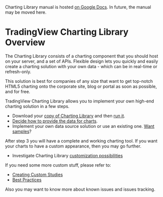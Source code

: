 Charting Library manual is hosted [on Google Docs](https://docs.google.com/document/d/1rAigRhQUSLgLCzUAiVBJGAB7uchb-PzFVe0Bl8WTtF0/edit). In future, the manual may be moved here.

# TradingView Charting Library Overview

The Charting Library consists of a charting component that you should host on your server, and a set of APIs. Flexible design lets you quickly and easily create a charting solution with your own data - which can be in real-time or refresh-only. 

This solution is best for companies of any size that want to get top-notch HTML5 charting onto the corporate site, blog or portal as soon as possible, and for free. 

TradingView Charting Library allows you to implement your own high-end charting solution in a few steps.

* Download your [copy of Charting Library](Package-Content) and then [run it](Running-Your-Charting-Library).
* [Decide how to provide the data for charts](Choosing-Data-Transport).
* Implement your own data source solution or use an existing one. [Want samples](Choosing-Data-Transport#want-examples-)?

After step 3 you will have a complete and working charting tool. If you want your charts to have a custom appearance, then you may go further.

* Investigate Charting Library [customization possibilities](Widget-Customization)

If you need some more custom stuff, please refer to: 

* [Creating Custom Studies](Creating-Custom-Studies)
* [Best Practices](Best-Practices)

Also you may want to know more about known issues and issues tracking.